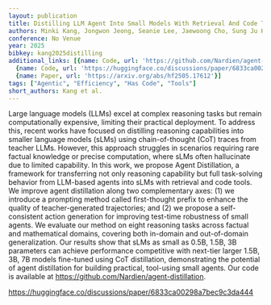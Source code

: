 ```yaml
---
layout: publication
title: Distilling LLM Agent Into Small Models With Retrieval And Code Tools
authors: Minki Kang, Jongwon Jeong, Seanie Lee, Jaewoong Cho, Sung Ju Hwang
conference: No Venue
year: 2025
bibkey: kang2025distilling
additional_links: [{name: Code, url: 'https://github.com/Nardien/agent-distillation'},
  {name: Code, url: 'https://huggingface.co/discussions/paper/6833ca00298a7bec9c3da444'},
  {name: Paper, url: 'https://arxiv.org/abs/hf2505.17612'}]
tags: ["Agentic", "Efficiency", "Has Code", "Tools"]
short_authors: Kang et al.
---
```

Large language models (LLMs) excel at complex reasoning tasks but remain computationally expensive, limiting their practical deployment. To address this, recent works have focused on distilling reasoning capabilities into smaller language models (sLMs) using chain-of-thought (CoT) traces from teacher LLMs. However, this approach struggles in scenarios requiring rare factual knowledge or precise computation, where sLMs often hallucinate due to limited capability. In this work, we propose Agent Distillation, a framework for transferring not only reasoning capability but full task-solving behavior from LLM-based agents into sLMs with retrieval and code tools. We improve agent distillation along two complementary axes: (1) we introduce a prompting method called first-thought prefix to enhance the quality of teacher-generated trajectories; and (2) we propose a self-consistent action generation for improving test-time robustness of small agents. We evaluate our method on eight reasoning tasks across factual and mathematical domains, covering both in-domain and out-of-domain generalization. Our results show that sLMs as small as 0.5B, 1.5B, 3B parameters can achieve performance competitive with next-tier larger 1.5B, 3B, 7B models fine-tuned using CoT distillation, demonstrating the potential of agent distillation for building practical, tool-using small agents. Our code is available at https://github.com/Nardien/agent-distillation.

https://huggingface.co/discussions/paper/6833ca00298a7bec9c3da444